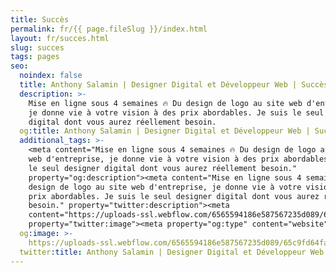 ```yaml
---
title: Succès
permalink: fr/{{ page.fileSlug }}/index.html
layout: fr/succes.html
slug: succes
tags: pages
seo:
  noindex: false
  title: Anthony Salamin | Designer Digital et Développeur Web | Succès
  description: >-
    Mise en ligne sous 4 semaines 🔥 Du design de logo au site web d'entreprise,
    je donne vie à votre vision à des prix abordables. Je suis le seul designer
    digital dont vous aurez réellement besoin.
  og:title: Anthony Salamin | Designer Digital et Développeur Web | Succès
  additional_tags: >-
    <meta content="Mise en ligne sous 4 semaines 🔥 Du design de logo au site
    web d'entreprise, je donne vie à votre vision à des prix abordables. Je suis
    le seul designer digital dont vous aurez réellement besoin."
    property="og:description"><meta content="Mise en ligne sous 4 semaines 🔥 Du
    design de logo au site web d'entreprise, je donne vie à votre vision à des
    prix abordables. Je suis le seul designer digital dont vous aurez réellement
    besoin." property="twitter:description"><meta
    content="https://uploads-ssl.webflow.com/6565594186e587567235d089/65c9fd64fac437c9bcd61ca7_opengraph%20fr.jpg"
    property="twitter:image"><meta property="og:type" content="website">
  og:image: >-
    https://uploads-ssl.webflow.com/6565594186e587567235d089/65c9fd64fac437c9bcd61ca7_opengraph%20fr.jpg
  twitter:title: Anthony Salamin | Designer Digital et Développeur Web | Succès
---
```



